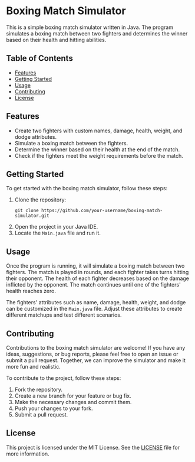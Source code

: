 <h1>Boxing Match Simulator</h1>

<p>This is a simple boxing match simulator written in Java. The program simulates a boxing match between two fighters and determines the winner based on their health and hitting abilities.</p>

<h2>Table of Contents</h2>
<ul>
  <li><a href="#features">Features</a></li>
  <li><a href="#getting-started">Getting Started</a></li>
  <li><a href="#usage">Usage</a></li>
  <li><a href="#contributing">Contributing</a></li>
  <li><a href="#license">License</a></li>
</ul>

<h2 id="features">Features</h2>

<ul>
  <li>Create two fighters with custom names, damage, health, weight, and dodge attributes.</li>
  <li>Simulate a boxing match between the fighters.</li>
  <li>Determine the winner based on their health at the end of the match.</li>
  <li>Check if the fighters meet the weight requirements before the match.</li>
</ul>

<h2 id="getting-started">Getting Started</h2>

<p>To get started with the boxing match simulator, follow these steps:</p>

<ol>
  <li>Clone the repository:</li>
  
  <pre><code>git clone https://github.com/your-username/boxing-match-simulator.git</code></pre>
  
  <li>Open the project in your Java IDE.</li>
  <li>Locate the <code>Main.java</code> file and run it.</li>
</ol>

<h2 id="usage">Usage</h2>

<p>Once the program is running, it will simulate a boxing match between two fighters. The match is played in rounds, and each fighter takes turns hitting their opponent. The health of each fighter decreases based on the damage inflicted by the opponent. The match continues until one of the fighters' health reaches zero.</p>

<p>The fighters' attributes such as name, damage, health, weight, and dodge can be customized in the <code>Main.java</code> file. Adjust these attributes to create different matchups and test different scenarios.</p>

<h2 id="contributing">Contributing</h2>

<p>Contributions to the boxing match simulator are welcome! If you have any ideas, suggestions, or bug reports, please feel free to open an issue or submit a pull request. Together, we can improve the simulator and make it more fun and realistic.</p>

<p>To contribute to the project, follow these steps:</p>

<ol>
  <li>Fork the repository.</li>
  <li>Create a new branch for your feature or bug fix.</li>
  <li>Make the necessary changes and commit them.</li>
  <li>Push your changes to your fork.</li>
  <li>Submit a pull request.</li>
</ol>

<h2 id="license">License</h2>

<p>This project is licensed under the MIT License. See the <a href="LICENSE">LICENSE</a> file for more information.</p>
